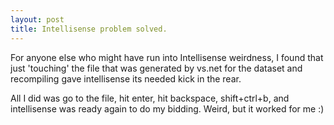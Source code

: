 ```yaml
---
layout: post
title: Intellisense problem solved.
---
```

<p>For anyone else who might have run into Intellisense weirdness, I found that just 'touching' the file that was generated by vs.net for the dataset and recompiling gave intellisense its needed kick in the rear. </p>

<p>All I did was go to the file, hit enter, hit backspace, shift+ctrl+b, and intellisense was ready again to do my bidding. Weird, but it worked for me :)</p>